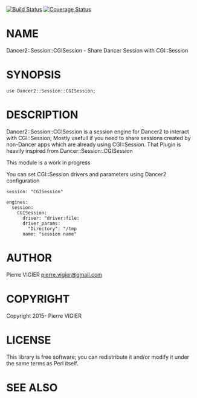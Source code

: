 [![Build Status](https://travis-ci.org/pierre-vigier/Dancer2-Session-CGISession.svg?branch=master)](https://travis-ci.org/pierre-vigier/Dancer2-Session-CGISession)
[![Coverage Status](https://coveralls.io/repos/pierre-vigier/Dancer2-Session-CGISession/badge.png?branch=master)](https://coveralls.io/r/pierre-vigier/Dancer2-Session-CGISession?branch=master)

# NAME

Dancer2::Session::CGISession - Share Dancer Session with CGI::Session

# SYNOPSIS

    use Dancer2::Session::CGISession;

# DESCRIPTION

Dancer2::Session::CGISession is a session engine for Dancer2 to interact with CGI::Session;
Mostly usefull if you need to share sessions created by non-Dancer apps which are already using CGI::Session.
That Plugin is heavily inspired from Dancer::Session::CGISession

This module is a work in progress

You can set CGI::Session drivers and parameters using Dancer2 configuration

    session: "CGISession"

    engines:
      session:
        CGISession:
          driver: "driver:file:
          driver_params:
            "Directory": "/tmp
          name: "session name"

# AUTHOR

Pierre VIGIER <pierre.vigier@gmail.com>

# COPYRIGHT

Copyright 2015- Pierre VIGIER

# LICENSE

This library is free software; you can redistribute it and/or modify
it under the same terms as Perl itself.

# SEE ALSO

